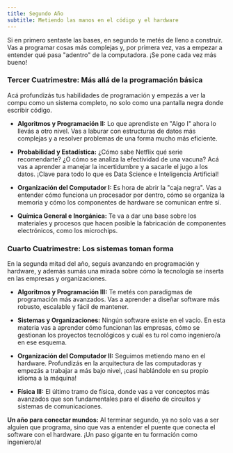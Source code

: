 ```yaml
---
title: Segundo Año
subtitle: Metiendo las manos en el código y el hardware
---
```


Si en primero sentaste las bases, en segundo te metés de lleno a construir. Vas a programar cosas más complejas y, por primera vez, vas a empezar a entender qué pasa "adentro" de la computadora. ¡Se pone cada vez más bueno!

### **Tercer Cuatrimestre: Más allá de la programación básica**

Acá profundizás tus habilidades de programación y empezás a ver la compu como un sistema completo, no solo como una pantalla negra donde escribir código.

-   **Algoritmos y Programación II:** Lo que aprendiste en "Algo I" ahora lo llevás a otro nivel. Vas a laburar con estructuras de datos más complejas y a resolver problemas de una forma mucho más eficiente.

-   **Probabilidad y Estadística:** ¿Cómo sabe Netflix qué serie recomendarte? ¿O cómo se analiza la efectividad de una vacuna? Acá vas a aprender a manejar la incertidumbre y a sacarle el jugo a los datos. ¡Clave para todo lo que es Data Science e Inteligencia Artificial!

-   **Organización del Computador I:** Es hora de abrir la "caja negra". Vas a entender cómo funciona un procesador por dentro, cómo se organiza la memoria y cómo los componentes de hardware se comunican entre sí.

-   **Química General e Inorgánica:** Te va a dar una base sobre los materiales y procesos que hacen posible la fabricación de componentes electrónicos, como los microchips.

### **Cuarto Cuatrimestre: Los sistemas toman forma**

En la segunda mitad del año, seguís avanzando en programación y hardware, y además sumás una mirada sobre cómo la tecnología se inserta en las empresas y organizaciones.

-   **Algoritmos y Programación III:** Te metés con paradigmas de programación más avanzados. Vas a aprender a diseñar software más robusto, escalable y fácil de mantener.

-   **Sistemas y Organizaciones:** Ningún software existe en el vacío. En esta materia vas a aprender cómo funcionan las empresas, cómo se gestionan los proyectos tecnológicos y cuál es tu rol como ingeniero/a en ese esquema.

-   **Organización del Computador II:** Seguimos metiendo mano en el hardware. Profundizás en la arquitectura de las computadoras y empezás a trabajar a más bajo nivel, ¡casi hablándole en su propio idioma a la máquina!

-   **Física III:** El último tramo de física, donde vas a ver conceptos más avanzados que son fundamentales para el diseño de circuitos y sistemas de comunicaciones.

**Un año para conectar mundos:** Al terminar segundo, ya no solo vas a ser alguien que programa, sino que vas a entender el puente que conecta el software con el hardware. ¡Un paso gigante en tu formación como ingeniero/a!
